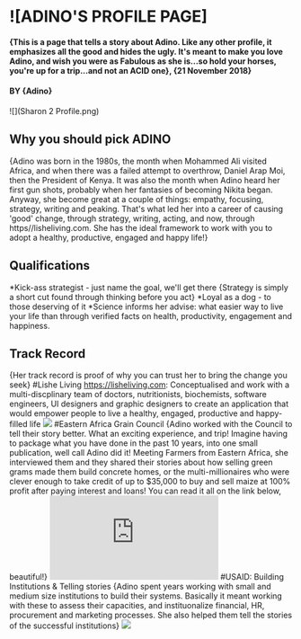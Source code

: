 # ![ADINO'S PROFILE PAGE]
#### {This is a page that tells a story about Adino. Like any other profile, it emphasizes all the good and hides the ugly. It's meant to make you love Adino, and wish you were as Fabulous as she is...so hold your horses, you're up for a trip...and not an ACID one}, {21 November 2018}
#### BY **{Adino}**
![](Sharon 2 Profile.png)
## Why you should pick ADINO
{Adino was born in the 1980s, the month when Mohammed Ali visited Africa, and when there was a failed attempt to overthrow, Daniel Arap Moi, then the President of Kenya. It was also the month when Adino heard her first gun shots, probably when her fantasies of becoming Nikita began. Anyway, she become great at a couple of things: empathy, focusing, strategy, writing and peaking. That's what led her into a career of causing 'good' change, through strategy, writing, acting, and now, through https//lisheliving.com. She has the ideal framework to work with you to adopt a healthy, productive, engaged and happy life!}

## Qualifications
*Kick-ass strategist - just name the goal, we'll get there
{Strategy is simply a short cut found through thinking before you act}
*Loyal as a dog - to those deserving of it
*Science informs her advise: what easier way to live your life than through verified facts on health, productivity, engagement and happiness.

## Track Record
{Her track record is proof of why you can trust her to bring the change you seek}
#Lishe Living https://lisheliving.com: Conceptualised and work with a multi-discplinary team of doctors, nutritionists, biochemists, software engineers, UI designers and graphic designers to create an application that would empower people to live a healthy, engaged, productive and happy-filled life
![](https://lisheliving.com/take-control-and-master-your-emotions/)
#Eastern Africa Grain Council
{Adino worked with the Council to tell their story better. What an exciting experience, and trip! Imagine having to package what you have done in the past 10 years, into one small publication, well call Adino did it! Meeting Farmers from Eastern Africa, she interviewed them and they shared their stories about how selling green grams made them build concrete homes, or the multi-millionaires who were clever enough to take credit of up to $35,000 to buy and sell maize at 100% profit after paying interest and loans! You can read it all on the link below, beautiful!}
![](http://eagc.org/wp-content/uploads/2018/01/EAGC_@10_Milestone.pdf)
#USAID: Building Institutions & Telling stories
{Adino spent years working with small and medium size institutions to build their systems. Basically it meant working with these to assess their capacities, and instituonalize financial, HR, procurement and marketing processes. She also helped them tell the stories of the successful institutions}
![](https://www.usaid.gov/documents/1860/agmark-attributes-its-project-funding-increase-aiim-grant)
